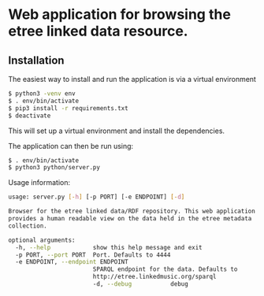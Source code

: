 # Web application for browsing the etree linked data resource.

## Installation

The easiest way to install and run the application is via a virtual environment

```bash
$ python3 -venv env
$ . env/bin/activate
$ pip3 install -r requirements.txt
$ deactivate
```

This will set up a virtual environment and install the dependencies.

The application can then be run using:

```bash
$ . env/bin/activate
$ python3 python/server.py
```

Usage information:

```bash
usage: server.py [-h] [-p PORT] [-e ENDPOINT] [-d]

Browser for the etree linked data/RDF repository. This web application
provides a human readable view on the data held in the etree metadata
collection.

optional arguments:
  -h, --help            show this help message and exit
  -p PORT, --port PORT  Port. Defaults to 4444
  -e ENDPOINT, --endpoint ENDPOINT
                        SPARQL endpoint for the data. Defaults to
                        http://etree.linkedmusic.org/sparql
						-d, --debug           debug
```
